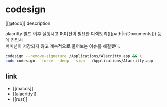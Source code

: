 # codesign

[[@todo]] description

alacritty 빌드 이후 실행시고 퍼미션이 필요한 디렉토리([[path|~/Documents]]) 등에 진입시  
퍼미션이 저장되지 않고 계속적으로 물어보는 이슈를 해결했다.

```sh
codesign --remove-signature /Applications/Alacritty.app && \
sudo codesign --force --deep --sign - /Applications/Alacritty.app
```

## link
- [[macos]]
- [[alacritty]]
- [[rust]]
